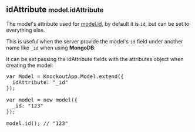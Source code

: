 <h2 class="page-header">idAttribute <small>model.idAttribute</small></h2>

The model's attribute used for <a href="#idmodel.id([newvalue])">model.id</a>, by default it is `id`, but can be set to everything else.

This is useful when the server provide the model's `id` field under another name like `_id` when using **MongoDB**:

It can be set passing the idAttribute fields with the attributes object when creating the model:

<pre class="prettyprint">
var Model = KnockoutApp.Model.extend({
  idAttribute: "_id"
});

var model = new model({
  _id: "123"
});

model.id(); // "123"
</pre>